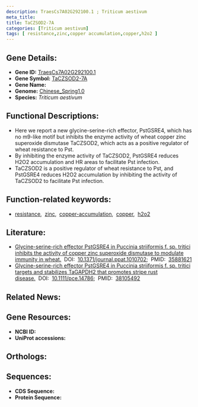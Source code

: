 ```yaml
---
description: TraesCs7A02G292100.1 ; Triticum aestivum
meta_title:
title: TaCZSOD2-7A
categories: [Triticum aestivum]
tags: [ resistance,zinc,copper accumulation,copper,h2o2 ]
---
```


## Gene Details:
- **Gene ID:** [TraesCs7A02G292100.1]()
- **Gene Symbol:** <u>TaCZSOD2-7A</u>
- **Gene Name:** 
- **Genome:** [Chinese_Spring1.0]()
- **Species:** *Triticum aestivum*

## Functional Descriptions:
   - Here we report a new glycine-serine-rich effector, PstGSRE4, which has no m9-like motif but inhibits the enzyme activity of wheat copper zinc superoxide dismutase TaCZSOD2, which acts as a positive regulator of wheat resistance to Pst.
   - By inhibiting the enzyme activity of TaCZSOD2, PstGSRE4 reduces H2O2 accumulation and HR areas to facilitate Pst infection.
   - TaCZSOD2 is a positive regulator of wheat resistance to Pst, and PstGSRE4 reduces H2O2 accumulation by inhibiting the activity of TaCZSOD2 to facilitate Pst infection.

## Function-related keywords:
   - [resistance](/tags/resistance/),&nbsp;&nbsp;[zinc](/tags/zinc/),&nbsp;&nbsp;[copper-accumulation](/tags/copper-accumulation/),&nbsp;&nbsp;[copper](/tags/copper/),&nbsp;&nbsp;[h2o2](/tags/h2o2/)

## Literature:
   - [Glycine-serine-rich effector PstGSRE4 in Puccinia striiformis f. sp. tritici inhibits the activity of copper zinc superoxide dismutase to modulate immunity in wheat.](https://doi.org/10.1371/journal.ppat.1010702)&nbsp;&nbsp;DOI:&nbsp;&nbsp;[10.1371/journal.ppat.1010702](https://doi.org/10.1371/journal.ppat.1010702);&nbsp;&nbsp;PMID:&nbsp;&nbsp;[35881621](https://pubmed.ncbi.nlm.nih.gov/35881621/)
   - [Glycine-serine-rich effector PstGSRE4 in Puccinia striiformis f. sp. tritici targets and stabilizes TaGAPDH2 that promotes stripe rust disease.](https://doi.org/10.1111/pce.14786)&nbsp;&nbsp;DOI:&nbsp;&nbsp;[10.1111/pce.14786](https://doi.org/10.1111/pce.14786);&nbsp;&nbsp;PMID:&nbsp;&nbsp;[38105492](https://pubmed.ncbi.nlm.nih.gov/38105492/)

## Related News:

## Gene Resources:
- **NCBI ID:**  [](https://www.ncbi.nlm.nih.gov/gene/?term=)
- **UniProt accessions:**  [](https://www.uniprot.org/uniprotkb//entry)

## Orthologs:

## Sequences:
- **CDS Sequence:**
- **Protein Sequence:**
